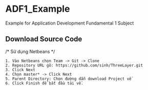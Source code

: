 ADF1_Example
============
Example for Application Development Fundamental 1 Subject
  
Download Source Code
------------
/* Sử dụng Netbeans */

    1. Vào Netbeans chọn Team -> Git -> Clone
    2. Repository URL gõ: https://github.com/sinh/ThreeLayer.git
    3. Click Next
    4. Chọn master* -> Click Next
    5. Parent Directory: Chọn đường dẫn download Project về
    6. Click Finish để bắt đầu tải về.
